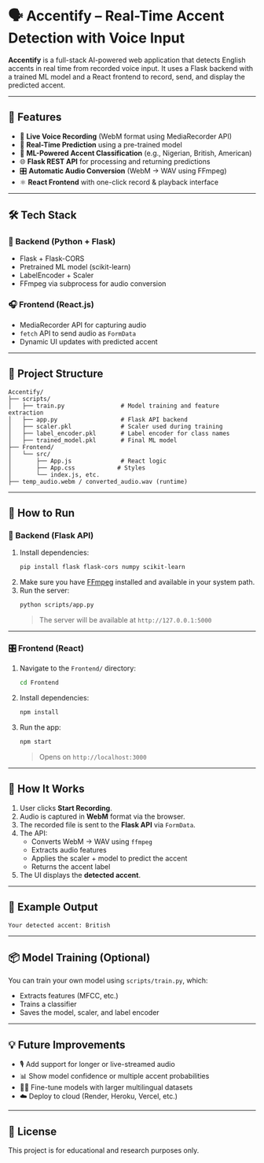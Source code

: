 # 🗣️ Accentify – Real-Time Accent Detection with Voice Input

**Accentify** is a full-stack AI-powered web application that detects English accents in real time from recorded voice input. It uses a Flask backend with a trained ML model and a React frontend to record, send, and display the predicted accent.

---

## 🎯 Features

- 🎤 **Live Voice Recording** (WebM format using MediaRecorder API)  
- 🔁 **Real-Time Prediction** using a pre-trained model  
- 🧠 **ML-Powered Accent Classification** (e.g., Nigerian, British, American)  
- 🌐 **Flask REST API** for processing and returning predictions  
- 🎛️ **Automatic Audio Conversion** (WebM → WAV using FFmpeg)  
- ⚛️ **React Frontend** with one-click record & playback interface  

---

## 🛠️ Tech Stack

### 🧩 Backend (Python + Flask)
- Flask + Flask-CORS  
- Pretrained ML model (scikit-learn)  
- LabelEncoder + Scaler  
- FFmpeg via subprocess for audio conversion  

### 🎧 Frontend (React.js)
- MediaRecorder API for capturing audio  
- `fetch` API to send audio as `FormData`  
- Dynamic UI updates with predicted accent  

---

## 📁 Project Structure

```
Accentify/
├── scripts/
│   ├── train.py                # Model training and feature extraction
│   ├── app.py                  # Flask API backend
│   ├── scaler.pkl              # Scaler used during training
│   ├── label_encoder.pkl       # Label encoder for class names
│   ├── trained_model.pkl       # Final ML model
├── Frontend/
│   └── src/
│       ├── App.js              # React logic
│       ├── App.css            # Styles
│       └── index.js, etc.
├── temp_audio.webm / converted_audio.wav (runtime)
```

---

## 🚀 How to Run

### 🧠 Backend (Flask API)
1. Install dependencies:
   ```bash
   pip install flask flask-cors numpy scikit-learn
   ```
2. Make sure you have [FFmpeg](https://ffmpeg.org/download.html) installed and available in your system path.
3. Run the server:
   ```bash
   python scripts/app.py
   ```
   > The server will be available at `http://127.0.0.1:5000`

---

### 🎛️ Frontend (React)
1. Navigate to the `Frontend/` directory:
   ```bash
   cd Frontend
   ```
2. Install dependencies:
   ```bash
   npm install
   ```
3. Run the app:
   ```bash
   npm start
   ```
   > Opens on `http://localhost:3000`

---

## 🔄 How It Works

1. User clicks **Start Recording**.
2. Audio is captured in **WebM** format via the browser.
3. The recorded file is sent to the **Flask API** via `FormData`.
4. The API:
   - Converts WebM → WAV using `ffmpeg`
   - Extracts audio features
   - Applies the scaler + model to predict the accent
   - Returns the accent label
5. The UI displays the **detected accent**.

---

## 🧪 Example Output

```
Your detected accent: British
```

---

## 📦 Model Training (Optional)

You can train your own model using `scripts/train.py`, which:
- Extracts features (MFCC, etc.)
- Trains a classifier
- Saves the model, scaler, and label encoder

---

## 💡 Future Improvements

- 🎙️ Add support for longer or live-streamed audio
- 📊 Show model confidence or multiple accent probabilities
- 🧑‍🎤 Fine-tune models with larger multilingual datasets
- ☁️ Deploy to cloud (Render, Heroku, Vercel, etc.)

---

## 📄 License

This project is for educational and research purposes only.


